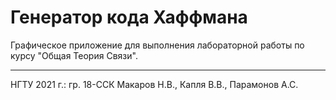 # Генератор кода Хаффмана
Графическое приложение для выполнения лабораторной работы по курсу "Общая Теория Связи".
***
НГТУ 2021 г.: гр. 18-ССК Макаров Н.В., Капля В.В., Парамонов А.С.